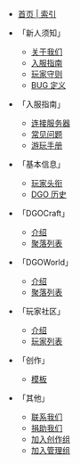 <!-- _sidebar -->

- [首页 | 索引](index)

- 「新人须知」

  - [关于我们](notice/about)
  - [入服指南](notice/join)
  - [玩家守则](notice/rules)
  - [BUG 定义](notice/bugDefinition)

- 「入服指南」

  - [连接服务器](guide/link)
  - [常见问题](guide/question)
  - [游玩手册](guide/play)

- 「基本信息」

  - [玩家头衔](information/playerTitle)
  - [DGO 历史](information/DGOHistory)

- 「DGOCraft」

  - [介绍](DGOCraft/3rd)
  - [聚落列表](DGOCraft/list)

- 「DGOWorld」

  - [介绍](DGOWorld/3rd)
  - [聚落列表](DGOWorld/list)

- 「玩家社区」

  - [介绍](players/introduce)
  - [玩家列表](players/list)

- 「创作」

  - [模板](creation/template)

- 「其他」
  - [联系我们](other/contact)
  - [捐助我们](other/donate)
  - [加入创作组](other/joinCreation)
  - [加入管理组](other/joinManagement)
